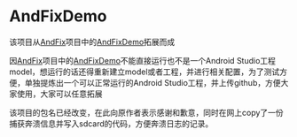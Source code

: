 # AndFixDemo

该项目从[AndFix](https://github.com/alibaba/AndFix)项目中的[AndFixDemo](https://github.com/alibaba/AndFix/tree/master/samples/AndFixDemo)拓展而成

因[AndFix](https://github.com/alibaba/AndFix)项目中的[AndFixDemo](https://github.com/alibaba/AndFix/tree/master/samples/AndFixDemo)不能直接运行也不是一个Android Studio工程model，想运行的话还得重新建立model或者工程，并进行相关配置，为了测试方便，单独提炼出一个可以正常运行的Android Studio工程，并上传github，方便大家使用，大家可以任意拓展

该项目的包名已经改变，在此向原作者表示感谢和歉意，同时在网上copy了一份捕获奔溃信息并写入sdcard的代码，方便奔溃日志的记录。
